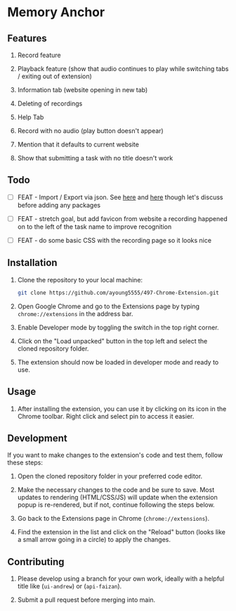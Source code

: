 Memory Anchor
==

## Features
1. Record feature

2. Playback feature (show that audio continues to play while switching tabs / exiting out of extension)

3. Information tab (website opening in new tab)

4. Deleting of recordings

5. Help Tab

6. Record with no audio (play button doesn't appear)

7. Mention that it defaults to current website

8. Show that submitting a task with no title doesn't work

## Todo

- [ ] FEAT - Import / Export via json. See [here](https://stackoverflow.com/a/8205461) and [here](https://github.com/Polarisation/indexeddb-export-import) though let's discuss before adding any packages

- [ ] FEAT - stretch goal, but add favicon from website a recording happened on to the left of the task name to improve recognition

- [ ] FEAT - do some basic CSS with the recording page so it looks nice

## Installation

1. Clone the repository to your local machine:

    ```bash
    git clone https://github.com/ayoung5555/497-Chrome-Extension.git
    ```

2. Open Google Chrome and go to the Extensions page by typing `chrome://extensions` in the address bar.

3. Enable Developer mode by toggling the switch in the top right corner.

4. Click on the "Load unpacked" button in the top left and select the cloned repository folder.

5. The extension should now be loaded in developer mode and ready to use. 

## Usage

1. After installing the extension, you can use it by clicking on its icon in the Chrome toolbar. Right click and select pin to access it easier.

## Development

If you want to make changes to the extension's code and test them, follow these steps:

1. Open the cloned repository folder in your preferred code editor.

2. Make the necessary changes to the code and be sure to save. Most updates to rendering (HTML/CSS/JS) will update when the extension popup is re-rendered, but if not, continue following the steps below.

3. Go back to the Extensions page in Chrome (`chrome://extensions`).

4. Find the extension in the list and click on the "Reload" button (looks like a small arrow going in a circle) to apply the changes.

## Contributing

1. Please develop using a branch for your own work, ideally with a helpful title like (`ui-andrew`) or (`api-faizan`).

2. Submit a pull request before merging into main.
